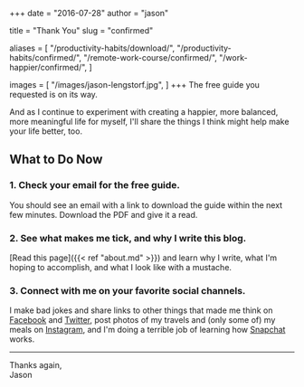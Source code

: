 +++
date = "2016-07-28"
author = "jason"

title = "Thank You"
slug = "confirmed"

aliases = [
    "/productivity-habits/download/",
    "/productivity-habits/confirmed/",
    "/remote-work-course/confirmed/",
    "/work-happier/confirmed/",
]

images = [
    "/images/jason-lengstorf.jpg",
]
+++
The free guide you requested is on its way.

And as I continue to experiment with creating a happier, more balanced, more meaningful life for myself, I'll share the things I think might help make your life better, too.

## What to Do Now

### 1. Check your email for the free guide.

You should see an email with a link to download the guide within the next few minutes. Download the PDF and give it a read.

### 2. See what makes me tick, and why I write this blog.

[Read this page]({{< ref "about.md" >}}) and learn why I write, what I'm hoping to accomplish, and what I look like with a mustache.

### 3. Connect with me on your favorite social channels.

I make bad jokes and share links to other things that made me think on [Facebook](https://www.facebook.com/jlengstorf) and [Twitter](https://twitter.com/jlengstorf), post photos of my travels and (only some of) my meals on [Instagram](https://www.instagram.com/jlengstorf), and I'm doing a terrible job of learning how [Snapchat](/images/jlengstorf-snapcode.png) works.

---

Thanks again,  
Jason
